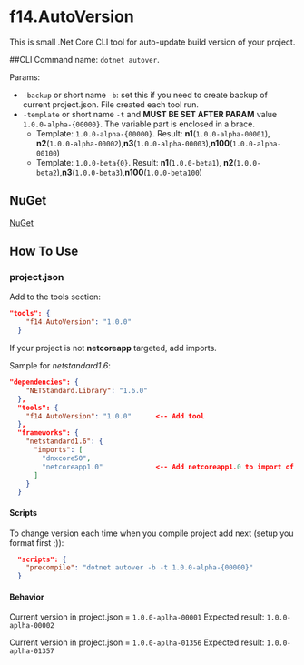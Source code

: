 # f14.AutoVersion
This is small .Net Core CLI tool for auto-update build version of your project.

##CLI
Command name: `dotnet autover`.

Params:
- `-backup` or short name `-b`: set this if you need to create backup of current project.json. File created each tool run.
- `-template` or short name `-t` and **MUST BE SET AFTER PARAM** value `1.0.0-alpha-{00000}`. The variable part is enclosed in a brace.
  - Template: `1.0.0-alpha-{00000}`. Result: **n1**(`1.0.0-alpha-00001`), **n2**(`1.0.0-alpha-00002`),**n3**(`1.0.0-alpha-00003`),**n100**(`1.0.0-alpha-00100`)
  - Template: `1.0.0-beta{0}`. Result: **n1**(`1.0.0-beta1`), **n2**(`1.0.0-beta2`),**n3**(`1.0.0-beta3`),**n100**(`1.0.0-beta100`)

## NuGet
[NuGet](https://www.nuget.org/packages/f14.AutoVersion)

## How To Use
### project.json
Add to the tools section:
```json
"tools": {
    "f14.AutoVersion": "1.0.0"
  }
```
If your project is not **netcoreapp** targeted, add imports.

Sample for *netstandard1.6*:
```json
"dependencies": {
    "NETStandard.Library": "1.6.0"
  },
  "tools": {
    "f14.AutoVersion": "1.0.0"      <-- Add tool
  },
  "frameworks": {
    "netstandard1.6": {
      "imports": [
        "dnxcore50",
        "netcoreapp1.0"             <-- Add netcoreapp1.0 to import of project frameworks
      ]
    }
  }
```
#### Scripts
To change version each time when you compile project add next (setup you format first ;)):
```json
  "scripts": {
    "precompile": "dotnet autover -b -t 1.0.0-alpha-{00000}"
  }
```
#### Behavior
Current version in project.json = `1.0.0-aplha-00001`
Expected result: `1.0.0-aplha-00002`

Current version in project.json = `1.0.0-aplha-01356`
Expected result: `1.0.0-aplha-01357`

